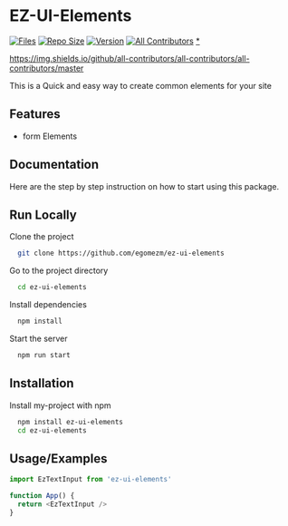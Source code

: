 
# EZ-UI-Elements
[![Files](https://img.shields.io/github/directory-file-count/egomezm/ez-ui-elements)](https://github.com/egomezm/ez-ui-elements)
[![Repo Size](https://img.shields.io/github/repo-size/egomezm/ez-ui-elements)](https://github.com/egomezm/ez-ui-elements)
[![Version](https://img.shields.io/github/package-json/v/egomezm/ez-ui-elements)](https://github.com/egomezm/ez-ui-elements)
[![All Contributors](https://img.shields.io/github/all-contributors/all-contributors/all-contributors/master)](https://github.com/egomezm/ez-ui-elements)
[*](https://shields.io/)

https://img.shields.io/github/all-contributors/all-contributors/all-contributors/master

This is a Quick and easy way to create common elements for your site


## Features

- form Elements


## Documentation

Here are the step by step instruction on how to start using this package.


## Run Locally

Clone the project

```bash
  git clone https://github.com/egomezm/ez-ui-elements
```

Go to the project directory

```bash
  cd ez-ui-elements
```

Install dependencies

```bash
  npm install
```

Start the server

```bash
  npm run start
```


## Installation

Install my-project with npm

```bash
  npm install ez-ui-elements
  cd ez-ui-elements
```


## Usage/Examples

```javascript
import EzTextInput from 'ez-ui-elements'

function App() {
  return <EzTextInput />
}
```



